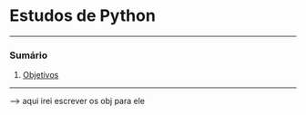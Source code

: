 # Estudos de Python

********
### Sumário
1. [Objetivos](#objetivos)
*******

<div id='objetivos'>
--> aqui irei escrever os obj para ele
